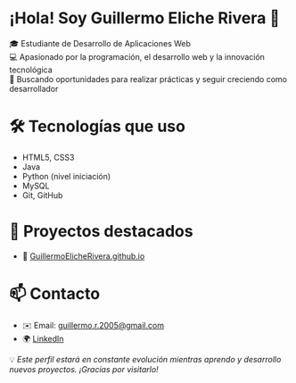 # ¡Hola! Soy Guillermo Eliche Rivera  👋

🎓 Estudiante de Desarrollo de Aplicaciones Web  
💻 Apasionado por la programación, el desarrollo web y la innovación tecnológica  
🚀 Buscando oportunidades para realizar prácticas y seguir creciendo como desarrollador


# 🛠️ Tecnologías que uso
- HTML5, CSS3
- Java
- Python (nivel iniciación)
- MySQL
- Git, GitHub

# 📂 Proyectos destacados
- 📁 [GuillermoElicheRivera.github.io]([(https://github.com/riiveritaa/GuillermoElicheRivera.github.io)) 

# 📫 Contacto
- ✉️ Email: guillermo.r.2005@gmail.com  
- 🌍 [LinkedIn]((https://www.linkedin.com/in/guillermo-eliche-rivera-870995345/)) 

  
💡 *Este perfil estará en constante evolución mientras aprendo y desarrollo nuevos proyectos. ¡Gracias por visitarlo!*

